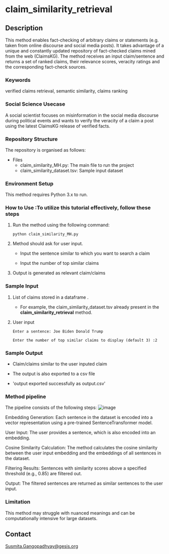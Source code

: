 # claim_similarity_retrieval

## Description
This method enables fact-checking of arbitrary claims or statements (e.g. taken from online discourse and social media posts). It takes advantage of a unique and constantly updated repository of fact-checked claims mined from the web (ClaimsKG). The method receives an input claim/sentence and returns a set of ranked claims, their relevance scores, veracity ratings and the corresponding fact-check sources.   

### Keywords
verified claims retrieval, semantic similarity, claims ranking

### Social Science Usecase

A social scientist focuses on misinformation in the social media discourse during political events and wants to verify the veracity of a claim a post using the latest ClaimsKG release of verified facts. 

### Repository Structure
The repository is organised as follows: 

* Files
  - claim_similarity_MH.py: The main file to run the project
  - claim_similarity_dataset.tsv: Sample input dataset


 

### Environment Setup
This method requires Python 3.x to run.

  

### How to Use :To utilize this tutorial effectively, follow these steps
1. Run the method using the following command: 
   
   `python claim_similarity_MH.py`
   
2. Method should ask for user input.
     - Input the sentence similar to which you want to search a claim

     - Input the number of top similar claims
   
3. Output is generated as relevant claim/claims

   
### Sample Input 
1. List of claims stored in a dataframe .
    - For example, the claim_similarity_dataset.tsv already present in the **claim_similarity_retrieval** method. 

   
3. User input
   
    `Enter a sentence: Joe Biden Donald Trump`

    `Enter the number of top similar claims to display (default 3) :2`
   



### Sample Output
* Claim/claims similar to the user inputed claim
  
* The output is also exported to a csv file
* 
  'output exported successfully as output.csv'




### Method pipeline

The pipeline consists of the following steps:
![image](https://github.com/user-attachments/assets/b7040304-6db7-4099-83ce-2d498a469f45)





Embedding Generation: Each sentence in the dataset is encoded into a vector representation using a pre-trained SentenceTransformer model.

User Input: The user provides a sentence, which is also encoded into an embedding.

Cosine Similarity Calculation: The method calculates the cosine similarity between the user input embedding and the embeddings of all sentences in the dataset.

Filtering Results: Sentences with similarity scores above a specified threshold (e.g., 0.85) are filtered out.

Output: The filtered sentences are returned as similar sentences to the user input.



### Limitation

This method may struggle with nuanced meanings and can be computationally intensive for large datasets.



## Contact
Susmita.Gangopadhyay@gesis.org


